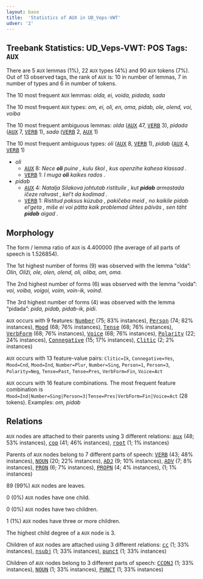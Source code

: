```yaml
---
layout: base
title:  'Statistics of AUX in UD_Veps-VWT'
udver: '2'
---
```


## Treebank Statistics: UD_Veps-VWT: POS Tags: `AUX`

There are 5 `AUX` lemmas (1%), 22 `AUX` types (4%) and 90 `AUX` tokens (7%).
Out of 13 observed tags, the rank of `AUX` is: 10 in number of lemmas, 7 in number of types and 6 in number of tokens.

The 10 most frequent `AUX` lemmas: <em>olda, ei, voida, pidada, sada</em>

The 10 most frequent `AUX` types:  <em>om, ei, oli, en, oma, pidab, ole, olend, voi, voiba</em>

The 10 most frequent ambiguous lemmas: <em>olda</em> (<tt><a href="vep_vwt-pos-AUX.html">AUX</a></tt> 47, <tt><a href="vep_vwt-pos-VERB.html">VERB</a></tt> 3), <em>pidada</em> (<tt><a href="vep_vwt-pos-AUX.html">AUX</a></tt> 7, <tt><a href="vep_vwt-pos-VERB.html">VERB</a></tt> 1), <em>sada</em> (<tt><a href="vep_vwt-pos-VERB.html">VERB</a></tt> 2, <tt><a href="vep_vwt-pos-AUX.html">AUX</a></tt> 1)

The 10 most frequent ambiguous types:  <em>oli</em> (<tt><a href="vep_vwt-pos-AUX.html">AUX</a></tt> 8, <tt><a href="vep_vwt-pos-VERB.html">VERB</a></tt> 1), <em>pidab</em> (<tt><a href="vep_vwt-pos-AUX.html">AUX</a></tt> 4, <tt><a href="vep_vwt-pos-VERB.html">VERB</a></tt> 1)


* <em>oli</em>
  * <tt><a href="vep_vwt-pos-AUX.html">AUX</a></tt> 8: <em>Nece <b>oli</b> puine , kulu škol , kus openzihe kahesa klassad .</em>
  * <tt><a href="vep_vwt-pos-VERB.html">VERB</a></tt> 1: <em>I muga <b>oli</b> kaikes rados .</em>
* <em>pidab</em>
  * <tt><a href="vep_vwt-pos-AUX.html">AUX</a></tt> 4: <em>Natalja Silakova johtutab ristituile , kut <b>pidab</b> armastada ičeze rahvast , kel't da kodimad .</em>
  * <tt><a href="vep_vwt-pos-VERB.html">VERB</a></tt> 1: <em>Ristitud paksus küzuba , pakičeba meid , no kaikile pidab el'geta , miše ei voi pätta kaik problemad ühtes päiväs , sen täht <b>pidab</b> aigad .</em>

## Morphology

The form / lemma ratio of `AUX` is 4.400000 (the average of all parts of speech is 1.526854).

The 1st highest number of forms (9) was observed with the lemma “olda”: <em>Olin, Oliži, ole, olen, olend, oli, oliba, om, oma</em>.

The 2nd highest number of forms (6) was observed with the lemma “voida”: <em>voi, voiba, voigoi, voim, voin-ik, voind</em>.

The 3rd highest number of forms (4) was observed with the lemma “pidada”: <em>pida, pidab, pidab-ik, pidi</em>.

`AUX` occurs with 9 features: <tt><a href="vep_vwt-feat-Number.html">Number</a></tt> (75; 83% instances), <tt><a href="vep_vwt-feat-Person.html">Person</a></tt> (74; 82% instances), <tt><a href="vep_vwt-feat-Mood.html">Mood</a></tt> (68; 76% instances), <tt><a href="vep_vwt-feat-Tense.html">Tense</a></tt> (68; 76% instances), <tt><a href="vep_vwt-feat-VerbForm.html">VerbForm</a></tt> (68; 76% instances), <tt><a href="vep_vwt-feat-Voice.html">Voice</a></tt> (68; 76% instances), <tt><a href="vep_vwt-feat-Polarity.html">Polarity</a></tt> (22; 24% instances), <tt><a href="vep_vwt-feat-Connegative.html">Connegative</a></tt> (15; 17% instances), <tt><a href="vep_vwt-feat-Clitic.html">Clitic</a></tt> (2; 2% instances)

`AUX` occurs with 13 feature-value pairs: `Clitic=Ik`, `Connegative=Yes`, `Mood=Cnd`, `Mood=Ind`, `Number=Plur`, `Number=Sing`, `Person=1`, `Person=3`, `Polarity=Neg`, `Tense=Past`, `Tense=Pres`, `VerbForm=Fin`, `Voice=Act`

`AUX` occurs with 16 feature combinations.
The most frequent feature combination is `Mood=Ind|Number=Sing|Person=3|Tense=Pres|VerbForm=Fin|Voice=Act` (28 tokens).
Examples: <em>om, pidab</em>


## Relations

`AUX` nodes are attached to their parents using 3 different relations: <tt><a href="vep_vwt-dep-aux.html">aux</a></tt> (48; 53% instances), <tt><a href="vep_vwt-dep-cop.html">cop</a></tt> (41; 46% instances), <tt><a href="vep_vwt-dep-root.html">root</a></tt> (1; 1% instances)

Parents of `AUX` nodes belong to 7 different parts of speech: <tt><a href="vep_vwt-pos-VERB.html">VERB</a></tt> (43; 48% instances), <tt><a href="vep_vwt-pos-NOUN.html">NOUN</a></tt> (20; 22% instances), <tt><a href="vep_vwt-pos-ADJ.html">ADJ</a></tt> (9; 10% instances), <tt><a href="vep_vwt-pos-ADV.html">ADV</a></tt> (7; 8% instances), <tt><a href="vep_vwt-pos-PRON.html">PRON</a></tt> (6; 7% instances), <tt><a href="vep_vwt-pos-PROPN.html">PROPN</a></tt> (4; 4% instances),  (1; 1% instances)

89 (99%) `AUX` nodes are leaves.

0 (0%) `AUX` nodes have one child.

0 (0%) `AUX` nodes have two children.

1 (1%) `AUX` nodes have three or more children.

The highest child degree of a `AUX` node is 3.

Children of `AUX` nodes are attached using 3 different relations: <tt><a href="vep_vwt-dep-cc.html">cc</a></tt> (1; 33% instances), <tt><a href="vep_vwt-dep-nsubj.html">nsubj</a></tt> (1; 33% instances), <tt><a href="vep_vwt-dep-punct.html">punct</a></tt> (1; 33% instances)

Children of `AUX` nodes belong to 3 different parts of speech: <tt><a href="vep_vwt-pos-CCONJ.html">CCONJ</a></tt> (1; 33% instances), <tt><a href="vep_vwt-pos-NOUN.html">NOUN</a></tt> (1; 33% instances), <tt><a href="vep_vwt-pos-PUNCT.html">PUNCT</a></tt> (1; 33% instances)

